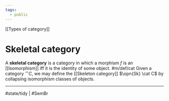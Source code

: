 ```yaml
---
tags:
  - public
---
```

[[Types of category]]
# Skeletal category
A **skeletal category** is a category in which a morphism $f$ is an [[Isomorphism]] iff it is the identity of some object. #m/def/cat 
Given a category $\cat C$, we may define the [[Skeleton category]] $\opn{Sk} \cat C$ by collapsing isomorphism classes of objects.


---
#state/tidy | #SemBr 
